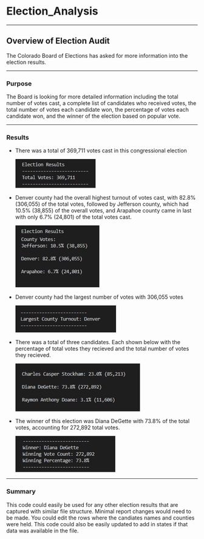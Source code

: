 # Election_Analysis
____

## Overview of Election Audit
The Colorado Board of Elections has asked for more information into the election results.  
___

### Purpose
The Board is looking for more detailed information including the total number of votes cast, a complete list of candidates who received votes, the total number of votes each candidate won, the percentage of votes each candidate won, and the winner of the election based on popular vote. 
___

### Results
 * There was a total of 369,711 votes cast in this congressional election
 
    ![TotalVotes](https://github.com/laura3kids/Election_Analysis/blob/main/Total%20Votes.png)
  
 * Denver county had the overall highest turnout of votes cast, with 82.8% (306,055) of the total votes, followed by Jefferson county, which had 10.5% (38,855) of the overall votes, and Arapahoe county came in last with only 6.7% (24,801) of the total votes cast.
 
    ![CountySummary](https://github.com/laura3kids/Election_Analysis/blob/main/County%20Results.png)

 * Denver county had the largest number of votes with 306,055 votes
 
    ![LargestCounty](https://github.com/laura3kids/Election_Analysis/blob/main/largest%20county.png)
 
 * There was a total of three candidates. Each shown below with the percentage of total votes they recieved and the total number of votes they recieved. 
 
    ![CandidateSummary](https://github.com/laura3kids/Election_Analysis/blob/main/candidate%20results.png)
 
 * The winner of this election was Diana DeGette with 73.8% of the total votes, accounting for 272,892 total votes. 
 
    ![WinnerSummary](https://github.com/laura3kids/Election_Analysis/blob/main/winner.png)
    
___

### Summary

This code could easily be used for any other election results that are captured with similar file structure.  Minimal report changes would need to be made.  You could edit the  rows where the candiates names and counties were held.  This code could also be easily updated to add in states if that data was available in the file.  


